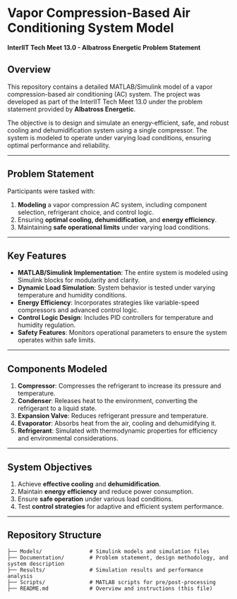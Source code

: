 # Vapor Compression-Based Air Conditioning System Model  
**InterIIT Tech Meet 13.0 - Albatross Energetic Problem Statement**  

## **Overview**  
This repository contains a detailed MATLAB/Simulink model of a vapor compression-based air conditioning (AC) system. The project was developed as part of the InterIIT Tech Meet 13.0 under the problem statement provided by **Albatross Energetic**.  

The objective is to design and simulate an energy-efficient, safe, and robust cooling and dehumidification system using a single compressor. The system is modeled to operate under varying load conditions, ensuring optimal performance and reliability.  

---

## **Problem Statement**  
Participants were tasked with:  
1. **Modeling** a vapor compression AC system, including component selection, refrigerant choice, and control logic.  
2. Ensuring **optimal cooling, dehumidification**, and **energy efficiency**.  
3. Maintaining **safe operational limits** under varying load conditions.  

---

## **Key Features**  
- **MATLAB/Simulink Implementation**: The entire system is modeled using Simulink blocks for modularity and clarity.  
- **Dynamic Load Simulation**: System behavior is tested under varying temperature and humidity conditions.  
- **Energy Efficiency**: Incorporates strategies like variable-speed compressors and advanced control logic.  
- **Control Logic Design**: Includes PID controllers for temperature and humidity regulation.  
- **Safety Features**: Monitors operational parameters to ensure the system operates within safe limits.  

---

## **Components Modeled**  
1. **Compressor**: Compresses the refrigerant to increase its pressure and temperature.  
2. **Condenser**: Releases heat to the environment, converting the refrigerant to a liquid state.  
3. **Expansion Valve**: Reduces refrigerant pressure and temperature.  
4. **Evaporator**: Absorbs heat from the air, cooling and dehumidifying it.  
5. **Refrigerant**: Simulated with thermodynamic properties for efficiency and environmental considerations.  

---

## **System Objectives**  
1. Achieve **effective cooling** and **dehumidification**.  
2. Maintain **energy efficiency** and reduce power consumption.  
3. Ensure **safe operation** under various load conditions.  
4. Test **control strategies** for adaptive and efficient system performance.  

---

## **Repository Structure**  
```plaintext
├── Models/               # Simulink models and simulation files  
├── Documentation/        # Problem statement, design methodology, and system description  
├── Results/              # Simulation results and performance analysis  
├── Scripts/              # MATLAB scripts for pre/post-processing  
├── README.md             # Overview and instructions (this file)  
